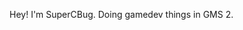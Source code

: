 Hey! I'm SuperCBug. Doing gamedev things in GMS 2. 

<!---
SuperCBug/SuperCBug is a ✨ special ✨ repository because its `README.md` (this file) appears on your GitHub profile.
You can click the Preview link to take a look at your changes.
--->
